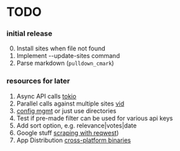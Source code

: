 # TODO

### initial release
0. Install sites when file not found
0. Implement --update-sites command
3. Parse markdown (`pulldown_cmark`)

### resources for later
1. Async API calls [tokio](https://stackoverflow.com/a/57770687)
2. Parallel calls against multiple sites [vid](https://www.youtube.com/watch?v=O-LagKc0MPA)
3. [config mgmt](https://github.com/rust-cli/confy) or just use directories
4. Test if pre-made filter can be used for various api keys
5. Add sort option, e.g. relevance|votes|date
6. Google stuff [scraping with reqwest](https://rust-lang-nursery.github.io/rust-cookbook/web/scraping.html))
7. App Distribution [cross-platform binaries](https://github.com/rustwasm/wasm-pack/blob/51e6351c28fbd40745719e6d4a7bf26dadd30c85/.travis.yml#L74-L91)
